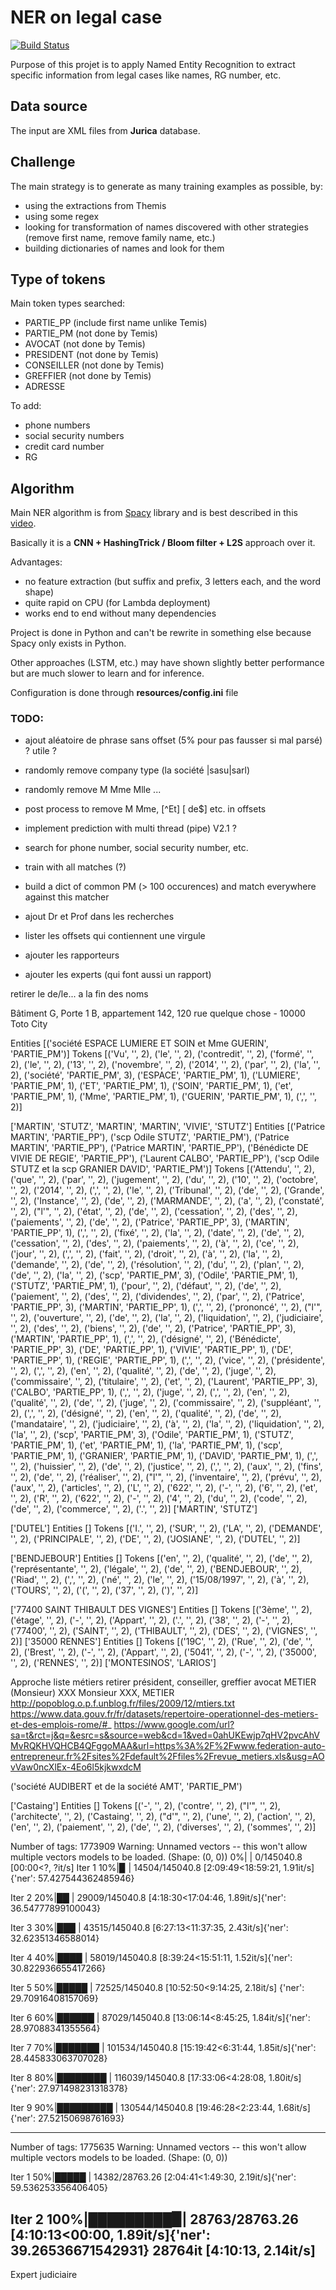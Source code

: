 # NER on legal case

[![Build Status](https://travis-ci.com/ELS-RD/anonymisation.svg?token=9BHyni1rDpKLxVsHDRNp&branch=master)](https://travis-ci.com/ELS-RD/anonymisation)

Purpose of this projet is to apply Named Entity Recognition to extract specific information from legal cases like 
names, RG number, etc.

## Data source

The input are XML files from **Jurica** database.

## Challenge

The main strategy is to generate as many training examples as possible, by:

- using the extractions from Themis
- using some regex
- looking for transformation of names discovered with other strategies (remove first name, remove family name, etc.)
- building dictionaries of names and look for them

## Type of tokens

Main token types searched: 

- PARTIE_PP (include first name unlike Temis)
- PARTIE_PM (not done by Temis)
- AVOCAT (not done by Temis)
- PRESIDENT (not done by Temis)
- CONSEILLER (not done by Temis)
- GREFFIER (not done by Temis)
- ADRESSE

To add:

- phone numbers
- social security numbers
- credit card number
- RG

## Algorithm

Main NER algorithm is from [Spacy](https://spacy.io/) library and is best described in this [video](https://www.youtube.com/watch?v=sqDHBH9IjRU).
  
Basically it is a **CNN + HashingTrick / Bloom filter + L2S** approach over it.

Advantages:
- no feature extraction (but suffix and prefix, 3 letters each, and the word shape)
- quite rapid on CPU (for Lambda deployment)
- works end to end without many dependencies

Project is done in Python and can't be rewrite in something else because Spacy only exists in Python.

Other approaches (LSTM, etc.) may have shown slightly better performance but are much slower to learn and for inference.

Configuration is done through **resources/config.ini** file

### TODO:

- ajout aléatoire de phrase sans offset (5% pour pas fausser si mal parsé) ? utile ?
- randomly remove company type (la société |sasu|sarl)
- randomly remove M Mme Mlle ...
- post process to remove M Mme, [^Et] [ de$] etc. in offsets

- implement prediction with multi thread (pipe) V2.1 ?
- search for phone number, social security number, etc. 
- train with all matches (?)
- build a dict of common PM (> 100 occurences) and match everywhere against this matcher
- ajout Dr et Prof dans les recherches
- lister les offsets qui contiennent une virgule
- ajouter les rapporteurs
- ajouter les experts (qui font aussi un rapport)



retirer le de/le... a la fin des noms


Bâtiment G, Porte 1 B, appartement 142, 120 rue quelque chose - 10000 Toto City

Entities [('société ESPACE LUMIERE ET SOIN et Mme GUERIN', 'PARTIE_PM')]
Tokens [('Vu', '', 2), ('le', '', 2), ('contredit', '', 2), ('formé', '', 2), ('le', '', 2), ('13', '', 2), ('novembre', '', 2), ('2014', '', 2), ('par', '', 2), ('la', '', 2), ('société', 'PARTIE_PM', 3), ('ESPACE', 'PARTIE_PM', 1), ('LUMIERE', 'PARTIE_PM', 1), ('ET', 'PARTIE_PM', 1), ('SOIN', 'PARTIE_PM', 1), ('et', 'PARTIE_PM', 1), ('Mme', 'PARTIE_PM', 1), ('GUERIN', 'PARTIE_PM', 1), (',', '', 2)]


['MARTIN', 'STUTZ', 'MARTIN', 'MARTIN', 'VIVIE', 'STUTZ']
Entities [('Patrice MARTIN', 'PARTIE_PP'), ('scp Odile STUTZ', 'PARTIE_PM'), ('Patrice MARTIN', 'PARTIE_PP'), ('Patrice MARTIN', 'PARTIE_PP'), ('Bénédicte DE VIVIE DE REGIE', 'PARTIE_PP'), ('Laurent CALBO', 'PARTIE_PP'), ('scp Odile STUTZ et la scp GRANIER DAVID', 'PARTIE_PM')]
Tokens [('Attendu', '', 2), ('que', '', 2), ('par', '', 2), ('jugement', '', 2), ('du', '', 2), ('10', '', 2), ('octobre', '', 2), ('2014', '', 2), (',', '', 2), ('le', '', 2), ('Tribunal', '', 2), ('de', '', 2), ('Grande', '', 2), ('Instance', '', 2), ('de', '', 2), ('MARMANDE', '', 2), ('a', '', 2), ('constaté', '', 2), ("l'", '', 2), ('état', '', 2), ('de', '', 2), ('cessation', '', 2), ('des', '', 2), ('paiements', '', 2), ('de', '', 2), ('Patrice', 'PARTIE_PP', 3), ('MARTIN', 'PARTIE_PP', 1), (',', '', 2), ('fixé', '', 2), ('la', '', 2), ('date', '', 2), ('de', '', 2), ('cessation', '', 2), ('des', '', 2), ('paiements', '', 2), ('à', '', 2), ('ce', '', 2), ('jour', '', 2), (',', '', 2), ('fait', '', 2), ('droit', '', 2), ('à', '', 2), ('la', '', 2), ('demande', '', 2), ('de', '', 2), ('résolution', '', 2), ('du', '', 2), ('plan', '', 2), ('de', '', 2), ('la', '', 2), ('scp', 'PARTIE_PM', 3), ('Odile', 'PARTIE_PM', 1), ('STUTZ', 'PARTIE_PM', 1), ('pour', '', 2), ('défaut', '', 2), ('de', '', 2), ('paiement', '', 2), ('des', '', 2), ('dividendes', '', 2), ('par', '', 2), ('Patrice', 'PARTIE_PP', 3), ('MARTIN', 'PARTIE_PP', 1), (',', '', 2), ('prononcé', '', 2), ("l'", '', 2), ('ouverture', '', 2), ('de', '', 2), ('la', '', 2), ('liquidation', '', 2), ('judiciaire', '', 2), ('des', '', 2), ('biens', '', 2), ('de', '', 2), ('Patrice', 'PARTIE_PP', 3), ('MARTIN', 'PARTIE_PP', 1), (',', '', 2), ('désigné', '', 2), ('Bénédicte', 'PARTIE_PP', 3), ('DE', 'PARTIE_PP', 1), ('VIVIE', 'PARTIE_PP', 1), ('DE', 'PARTIE_PP', 1), ('REGIE', 'PARTIE_PP', 1), (',', '', 2), ('vice', '', 2), ('présidente', '', 2), (',', '', 2), ('en', '', 2), ('qualité', '', 2), ('de', '', 2), ('juge', '', 2), ('commissaire', '', 2), ('titulaire', '', 2), ('et', '', 2), ('Laurent', 'PARTIE_PP', 3), ('CALBO', 'PARTIE_PP', 1), (',', '', 2), ('juge', '', 2), (',', '', 2), ('en', '', 2), ('qualité', '', 2), ('de', '', 2), ('juge', '', 2), ('commissaire', '', 2), ('suppléant', '', 2), (',', '', 2), ('désigné', '', 2), ('en', '', 2), ('qualité', '', 2), ('de', '', 2), ('mandataire', '', 2), ('judiciaire', '', 2), ('à', '', 2), ('la', '', 2), ('liquidation', '', 2), ('la', '', 2), ('scp', 'PARTIE_PM', 3), ('Odile', 'PARTIE_PM', 1), ('STUTZ', 'PARTIE_PM', 1), ('et', 'PARTIE_PM', 1), ('la', 'PARTIE_PM', 1), ('scp', 'PARTIE_PM', 1), ('GRANIER', 'PARTIE_PM', 1), ('DAVID', 'PARTIE_PM', 1), (',', '', 2), ('huissier', '', 2), ('de', '', 2), ('justice', '', 2), (',', '', 2), ('aux', '', 2), ('fins', '', 2), ('de', '', 2), ('réaliser', '', 2), ("l'", '', 2), ('inventaire', '', 2), ('prévu', '', 2), ('aux', '', 2), ('articles', '', 2), ('L', '', 2), ('622', '', 2), ('-', '', 2), ('6', '', 2), ('et', '', 2), ('R', '', 2), ('622', '', 2), ('-', '', 2), ('4', '', 2), ('du', '', 2), ('code', '', 2), ('de', '', 2), ('commerce', '', 2), ('.', '', 2)]
['MARTIN', 'STUTZ']


['DUTEL']
Entities []
Tokens [('I.', '', 2), ('SUR', '', 2), ('LA', '', 2), ('DEMANDE', '', 2), ('PRINCIPALE', '', 2), ('DE', '', 2), ('JOSIANE', '', 2), ('DUTEL', '', 2)]

['BENDJEBOUR']
Entities []
Tokens [('en', '', 2), ('qualité', '', 2), ('de', '', 2), ('représentante', '', 2), ('légale', '', 2), ('de', '', 2), ('BENDJEBOUR', '', 2), ('Riad', '', 2), (',', '', 2), ('né', '', 2), ('le', '', 2), ('15/08/1997', '', 2), ('à', '', 2), ('TOURS', '', 2), ('(', '', 2), ('37', '', 2), (')', '', 2)]


['77400 SAINT THIBAULT DES VIGNES']
Entities []
Tokens [('3ème', '', 2), ('étage', '', 2), ('-', '', 2), ('Appart', '', 2), ('.', '', 2), ('38', '', 2), ('-', '', 2), ('77400', '', 2), ('SAINT', '', 2), ('THIBAULT', '', 2), ('DES', '', 2), ('VIGNES', '', 2)]
['35000 RENNES']
Entities []
Tokens [('19C', '', 2), ('Rue', '', 2), ('de', '', 2), ('Brest', '', 2), ('-', '', 2), ('Appart', '', 2), ('5041', '', 2), ('-', '', 2), ('35000', '', 2), ('RENNES', '', 2)]
['MONTESINOS', 'LARIOS']


Approche liste métiers
retirer président, conseiller, greffier avocat
METIER (Monsieur) XXX
Monsieur XXX, METIER
http://popoblog.o.p.f.unblog.fr/files/2009/12/mtiers.txt
https://www.data.gouv.fr/fr/datasets/repertoire-operationnel-des-metiers-et-des-emplois-rome/#_
https://www.google.com/url?sa=t&rct=j&q=&esrc=s&source=web&cd=1&ved=0ahUKEwjp7qHV2pvcAhVMvRQKHVQHCB4QFggoMAA&url=https%3A%2F%2Fwww.federation-auto-entrepreneur.fr%2Fsites%2Fdefault%2Ffiles%2Frevue_metiers.xls&usg=AOvVaw0ncXlEx-4Eo6l5kjkwxdcM

('société AUDIBERT et de la société AMT', 'PARTIE_PM')


['Castaing']
Entities []
Tokens [('-', '', 2), ('contre', '', 2), ("l'", '', 2), ('architecte', '', 2), ('Castaing', '', 2), ("d'", '', 2), ('une', '', 2), ('action', '', 2), ('en', '', 2), ('paiement', '', 2), ('de', '', 2), ('diverses', '', 2), ('sommes', '', 2)]


Number of tags: 1773909
Warning: Unnamed vectors -- this won't allow multiple vectors models to be loaded. (Shape: (0, 0))
  0%|          | 0/145040.8 [00:00<?, ?it/s]
Iter 1
 10%|▉         | 14504/145040.8 [2:09:49<18:59:21,  1.91it/s]{'ner': 57.427544362485946}

Iter 2
 20%|██        | 29009/145040.8 [4:18:30<17:04:46,  1.89it/s]{'ner': 36.54777899100043}

Iter 3
 30%|███       | 43515/145040.8 [6:27:13<11:37:35,  2.43it/s]{'ner': 32.62351346588014}

Iter 4
 40%|████      | 58019/145040.8 [8:39:24<15:51:11,  1.52it/s]{'ner': 30.822936655417266}

Iter 5
 50%|█████     | 72525/145040.8 [10:52:50<9:14:25,  2.18it/s] {'ner': 29.70916408157069}

Iter 6
 60%|██████    | 87029/145040.8 [13:06:14<8:45:25,  1.84it/s]{'ner': 28.97088341355564}

Iter 7
 70%|███████   | 101534/145040.8 [15:19:42<6:31:44,  1.85it/s]{'ner': 28.445833063707028}

Iter 8
 80%|████████  | 116039/145040.8 [17:33:06<4:28:08,  1.80it/s]{'ner': 27.971498231318378}

Iter 9
 90%|█████████ | 130544/145040.8 [19:46:28<2:23:44,  1.68it/s]{'ner': 27.52150698761693}

--------------
Number of tags: 1775635
Warning: Unnamed vectors -- this won't allow multiple vectors models to be loaded. (Shape: (0, 0))

Iter 1
 50%|█████     | 14382/28763.26 [2:04:41<1:49:30,  2.19it/s]{'ner': 59.536253356406405}

Iter 2
100%|█████████▉| 28763/28763.26 [4:10:13<00:00,  1.89it/s]{'ner': 39.26536671542931}
28764it [4:10:13,  2.14it/s]        
-------------------

Expert judiciaire


